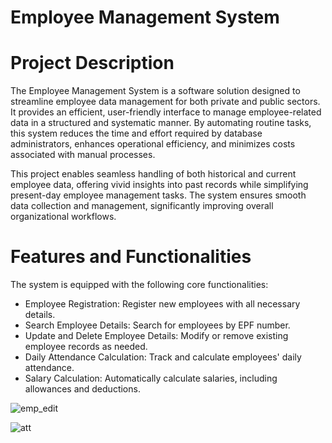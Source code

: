# Employee Management System 

# Project Description
The Employee Management System is a software solution designed to streamline employee data management for both private and public sectors. It provides an efficient, user-friendly interface to manage employee-related data in a structured and systematic manner. By automating routine tasks, this system reduces the time and effort required by database administrators, enhances operational efficiency, and minimizes costs associated with manual processes.

This project enables seamless handling of both historical and current employee data, offering vivid insights into past records while simplifying present-day employee management tasks. The system ensures smooth data collection and management, significantly improving overall organizational workflows.

# Features and Functionalities
The system is equipped with the following core functionalities:

* Employee Registration: Register new employees with all necessary details.
* Search Employee Details: Search for employees by EPF number.
* Update and Delete Employee Details: Modify or remove existing employee records as needed.
* Daily Attendance Calculation: Track and calculate employees' daily attendance.
* Salary Calculation: Automatically calculate salaries, including allowances and deductions.

![emp_edit](https://github.com/user-attachments/assets/564b73e6-4d1d-4aa7-9f5c-da1b0c4ae96f)

![att](https://github.com/user-attachments/assets/46c2a321-ed3f-408a-96fd-249a5d297d3c)


